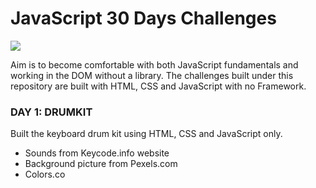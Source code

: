 # JavaScript 30 Days Challenges

  <img src="https://github.com/KhaniLucy/javascript30-day-challenge/blob/main/photo-1579468118864-1b9ea3c0db4a.avif">
 
 Aim is to become comfortable with both JavaScript fundamentals and working in the DOM without a library. The challenges built under this repository are built with HTML, CSS and JavaScript with no Framework.

### DAY 1: DRUMKIT
Built the keyboard drum kit using HTML, CSS and JavaScript only.
- Sounds from Keycode.info website
- Background picture from Pexels.com
- Colors.co
